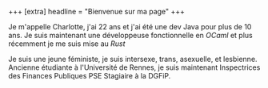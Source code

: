 +++
[extra]
headline = "Bienvenue sur ma page"
+++

Je m'appelle Charlotte, j'ai 22 ans et j'ai été une dev Java pour plus de 10
ans. Je suis maintenant une développeuse fonctionnelle en _OCaml_ et plus
récemment je me suis mise au _Rust_ 

Je suis une jeune féministe, je suis intersexe, trans, asexuelle, et lesbienne.
Ancienne étudiante à l'Université de Rennes, je suis maintenant Inspectrices des
Finances Publiques PSE Stagiaire à la DGFiP.
